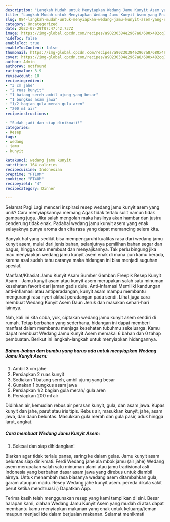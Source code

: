 ```yaml
---
description: "Langkah Mudah untuk Menyiapkan Wedang Jamu Kunyit Asem yang Enak, Lezat"
title: "Langkah Mudah untuk Menyiapkan Wedang Jamu Kunyit Asem yang Enak, Lezat"
slug: 884-langkah-mudah-untuk-menyiapkan-wedang-jamu-kunyit-asem-yang-enak-lezat
category: Uncategorized
date: 2022-07-29T07:47:42.737Z
image: https://img-global.cpcdn.com/recipes/a90230384e2967a8/680x482cq70/wedang-jamu-kunyit-asem-foto-resep-utama.jpg
hideToc: false
enableToc: true
enableTocContent: false
thumbnail: https://img-global.cpcdn.com/recipes/a90230384e2967a8/680x482cq70/wedang-jamu-kunyit-asem-foto-resep-utama.jpg
cover: https://img-global.cpcdn.com/recipes/a90230384e2967a8/680x482cq70/wedang-jamu-kunyit-asem-foto-resep-utama.jpg
author: Admin
authorAv: notfound
ratingvalue: 3.9
reviewcount: 10
recipeingredient:
- "3 cm jahe"
- "2 ruas kunyit"
- "1 batang sereh ambil ujung yang besar"
- "1 bungkus asam jawa"
- "1/2 bagian gula merah gula aren"
- "200 ml air"
recipeinstructions:

- "Sudah jadi dan siap dinikmati!"
categories:
- Resep
tags:
- wedang
- jamu
- kunyit

katakunci: wedang jamu kunyit 
nutrition: 164 calories
recipecuisine: Indonesian
preptime: "PT10M"
cooktime: "PT48M"
recipeyield: "4"
recipecategory: Dinner

---
```



Selamat Pagi Lagi mencari inspirasi resep wedang jamu kunyit asem yang unik? Cara menyiapkannya memang Agak tidak terlalu sulit namun tidak gampang juga. Jika salah mengolah maka hasilnya akan hambar dan justru cenderung tidak enak. Padahal wedang jamu kunyit asem yang enak selayaknya punya aroma dan cita rasa yang dapat memancing selera kita.


Banyak hal yang sedikit bisa mempengaruhi kualitas rasa dari wedang jamu kunyit asem, mulai dari jenis bahan, selanjutnya pemilihan bahan segar dan bagus, hingga cara membuat dan menyajikannya. Tak perlu bingung jika mau menyiapkan wedang jamu kunyit asem enak di mana pun kamu berada, karena asal sudah tahu caranya maka hidangan ini bisa menjadi suguhan spesial.

Manfaat/Khasiat Jamu Kunyit Asam Sumber Gambar: Freepik Resep Kunyit Asam - Jamu kunyit asam atau kunyit asem merupakan salah satu minuman kesehatan favorit dari jaman gadis dulu. Anti-infamasi Memiliki kandungan anti-inflamasi atau antiperadangan, kunyit asam mampu membantu mengurangi rasa nyeri akibat peradangan pada sendi. Lihat juga cara membuat Wedang Kunyit Asem Daun Jeruk dan masakan sehari-hari lainnya.


Nah, kali ini kita coba, yuk, ciptakan wedang jamu kunyit asem sendiri di rumah. Tetap berbahan yang sederhana, hidangan ini dapat memberi manfaat dalam membantu menjaga kesehatan tubuhmu sekeluarga. Kamu dapat membuat Wedang Jamu Kunyit Asem memakai 6 bahan dan 0 tahap pembuatan. Berikut ini langkah-langkah untuk menyiapkan hidangannya.

<!--inarticleads1-->

##### Bahan-bahan dan bumbu yang harus ada untuk menyiapkan Wedang Jamu Kunyit Asem:

1. Ambil 3 cm jahe
1. Persiapkan 2 ruas kunyit
1. Sediakan 1 batang sereh, ambil ujung yang besar
1. Gunakan 1 bungkus asam jawa
1. Persiapkan 1/2 bagian gula merah/ gula aren
1. Persiapkan 200 ml air


Didihkan air, kemudian rebus air perasan kunyit, gula, dan asam jawa. Kupas kunyit dan jahe, parut atau iris tipis. Rebus air, masukkan kunyit, jahe, asam jawa, dan daun beluntas. Masukkan gula merah dan gula pasir, aduk hingga larut, angkat. 

<!--inarticleads2-->

##### Cara membuat Wedang Jamu Kunyit Asem:


1. Selesai dan siap dihidangkan!

Biarkan agar tidak terlalu panas, saring ke dalam gelas. Jamu kunyit asam beluntas siap dinikmati. Ferdi Wedang jahe ala mbok jamu (air jahe) Wedang asem merupakan salah satu minuman alami atau jamu tradisional asli Indonesia yang berbahan dasar asam jawa yang direbus untuk diambil airnya. Untuk menambah rasa biasanya wedang asem ditambahkan gula, garam ataupun madu. Resep Wedang jahe kunyit asem. pereda dikala sakit perut ketika mendtruasi :) Dapatkan App. 

Terima kasih telah menggunakan resep yang kami tampilkan di sini. Besar harapan kami, olahan Wedang Jamu Kunyit Asem yang mudah di atas dapat membantu kamu menyiapkan makanan yang enak untuk keluarga/teman maupun menjadi ide dalam berjualan makanan. Selamat menikmati
